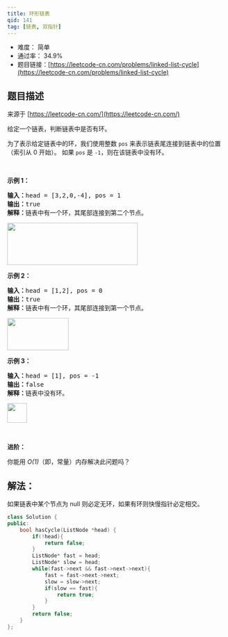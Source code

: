```yaml
---
title: 环形链表
qid: 141
tag: [链表, 双指针]
---
```


- 难度： 简单
- 通过率： 34.9%
- 题目链接：[https://leetcode-cn.com/problems/linked-list-cycle](https://leetcode-cn.com/problems/linked-list-cycle)


## 题目描述

来源于 [https://leetcode-cn.com/](https://leetcode-cn.com/)

<p>给定一个链表，判断链表中是否有环。</p>

<p>为了表示给定链表中的环，我们使用整数 <code>pos</code> 来表示链表尾连接到链表中的位置（索引从 0 开始）。 如果 <code>pos</code> 是 <code>-1</code>，则在该链表中没有环。</p>

<p>&nbsp;</p>

<p><strong>示例 1：</strong></p>

<pre><strong>输入：</strong>head = [3,2,0,-4], pos = 1
<strong>输出：</strong>true
<strong>解释：</strong>链表中有一个环，其尾部连接到第二个节点。
</pre>

<p><img alt="" src="https://assets.leetcode-cn.com/aliyun-lc-upload/uploads/2018/12/07/circularlinkedlist.png" style="height: 97px; width: 300px;"></p>

<p><strong>示例&nbsp;2：</strong></p>

<pre><strong>输入：</strong>head = [1,2], pos = 0
<strong>输出：</strong>true
<strong>解释：</strong>链表中有一个环，其尾部连接到第一个节点。
</pre>

<p><img alt="" src="https://assets.leetcode-cn.com/aliyun-lc-upload/uploads/2018/12/07/circularlinkedlist_test2.png" style="height: 74px; width: 141px;"></p>

<p><strong>示例 3：</strong></p>

<pre><strong>输入：</strong>head = [1], pos = -1
<strong>输出：</strong>false
<strong>解释：</strong>链表中没有环。
</pre>

<p><img alt="" src="https://assets.leetcode-cn.com/aliyun-lc-upload/uploads/2018/12/07/circularlinkedlist_test3.png" style="height: 45px; width: 45px;"></p>

<p>&nbsp;</p>

<p><strong>进阶：</strong></p>

<p>你能用 <em>O(1)</em>（即，常量）内存解决此问题吗？</p>


## 解法：

如果链表中某个节点为 null 则必定无环，如果有环则快慢指针必定相交。

```c++
class Solution {
public:
    bool hasCycle(ListNode *head) {
        if(!head){
            return false;
        }
        ListNode* fast = head;
        ListNode* slow = head;
        while(fast->next && fast->next->next){
            fast = fast->next->next;
            slow = slow->next;
            if(slow == fast){
                return true;
            }
        }
        return false;
    }
};
```
